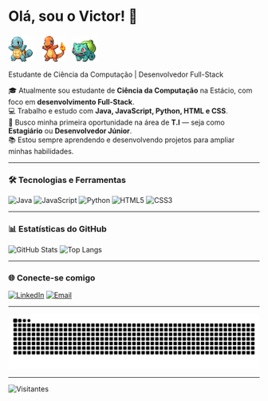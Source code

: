 
# Olá, sou o Victor! 👋

<p align="left">
  <img src="https://raw.githubusercontent.com/PokeAPI/sprites/master/sprites/pokemon/versions/generation-v/black-white/animated/7.gif" alt="Squirtle animado" width="50" style="margin-right: 10px;" />
  <img src="https://raw.githubusercontent.com/PokeAPI/sprites/master/sprites/pokemon/versions/generation-v/black-white/animated/4.gif" alt="Charmander animado" width="50" style="margin-right: 10px;" />
  <img src="https://raw.githubusercontent.com/PokeAPI/sprites/master/sprites/pokemon/versions/generation-v/black-white/animated/1.gif" alt="Bulbasaur animado" width="50" />
</p>


Estudante de Ciência da Computação | Desenvolvedor Full-Stack

🎓 Atualmente sou estudante de **Ciência da Computação** na Estácio, com foco em **desenvolvimento Full-Stack**.  
💻 Trabalho e estudo com **Java, JavaScript, Python, HTML e CSS**.  
🚀 Busco minha primeira oportunidade na área de **T.I** — seja como **Estagiário** ou **Desenvolvedor Júnior**.  
📚 Estou sempre aprendendo e desenvolvendo projetos para ampliar minhas habilidades.

---

### 🛠️ Tecnologias e Ferramentas

<p>
  <img src="https://cdn.jsdelivr.net/gh/devicons/devicon/icons/java/java-original.svg" alt="Java" width="40"/>
  <img src="https://cdn.jsdelivr.net/gh/devicons/devicon/icons/javascript/javascript-original.svg" alt="JavaScript" width="40"/>
  <img src="https://cdn.jsdelivr.net/gh/devicons/devicon/icons/python/python-original.svg" alt="Python" width="40"/>
  <img src="https://cdn.jsdelivr.net/gh/devicons/devicon/icons/html5/html5-original.svg" alt="HTML5" width="40"/>
  <img src="https://cdn.jsdelivr.net/gh/devicons/devicon/icons/css3/css3-original.svg" alt="CSS3" width="40"/>
</p>

---

### 📊 Estatísticas do GitHub

![GitHub Stats](https://github-readme-stats.vercel.app/api?username=VictorHugo-Rodrigues&show_icons=true&theme=vision-friendly-dark)
![Top Langs](https://github-readme-stats.vercel.app/api/top-langs/?username=VictorHugo-Rodrigues&layout=compact&theme=vision-friendly-dark)

---

### 🌐 Conecte-se comigo
[![LinkedIn](https://img.shields.io/badge/LinkedIn-blue?style=for-the-badge&logo=linkedin&logoColor=white)](https://www.linkedin.com/in/victor-hugo-9100b2263)
[![Email](https://img.shields.io/badge/Email-D14836?style=for-the-badge&logo=gmail&logoColor=white)](mailto:victordarc81@gmail.com)

---

![Snake animation](https://raw.githubusercontent.com/VictorHugo-Rodrigues/VictorHugo-Rodrigues/output/github-contribution-grid-snake-dark.svg)

---

![Visitantes](https://visitor-badge.laobi.icu/badge?page_id=VictorHugo-Rodrigues.VictorHugo-Rodrigues&colors=4CAF50,81C784,A5D6A7&left_text=Visitantes)
